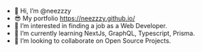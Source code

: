 - 👋 Hi, I’m @neezzzy 
- 😎 My portfolio <https://neezzzy.github.io/>
- 👀 I’m interested in finding a job as a Web Developer.
- 🌱 I’m currently learning NextJs, GraphQL, Typescript, Prisma.
- 💞️ I’m looking to collaborate on Open Source Projects.

